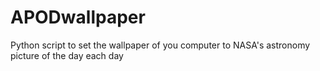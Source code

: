 # APODwallpaper
Python script to set the wallpaper of you computer to NASA's astronomy picture of the day each day
